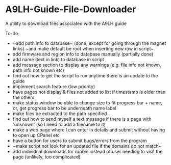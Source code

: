 # A9LH-Guide-File-Downloader
A utility to download files associated with the A9LH guide

To-do
* ~add path info to database~ (done, except for going through the magnet links) ~and make default be root when inserting new row in script~
* add firmware and region info to database manually (partially done)
* add name (text in link) to database in script
* add message section to display any warnings (e.g. file info not known, path info not known etc)
* find out how to get the script to run anytime there is an update to the guide
* implement search feature (low priority)
* have pages not display & files not added to list if timestamp is older than the others
* make status window be able to change size to fit progress bar + name, or, get progress bar to be underneath name label
* make files be extracted to the path specified
* find out how to send myself a text message if there is a page with 'unknown' (so I need to add a filename to it)
* make a web page where I can enter in details and submit without having to open up CPanel etc
* have a button for users to submit bugs/errors from the program
* ~make script not look for an updated file if the domains do not match~
* add individual downloads for ropbin instead of user needing to visit the page (unlikely, too complicated)
